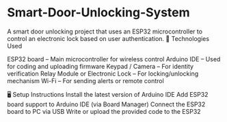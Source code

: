 # Smart-Door-Unlocking-System
A smart door unlocking project that uses an ESP32 microcontroller to control an electronic lock based on user authentication.
🔧 Technologies Used

ESP32 board – Main microcontroller for wireless control
Arduino IDE – Used for coding and uploading firmware
Keypad / Camera – For identity verification
Relay Module or Electronic Lock – For locking/unlocking mechanism
Wi-Fi – For sending alerts or remote control

🖥️ Setup Instructions
Install the latest version of Arduino IDE
Add ESP32 board support to Arduino IDE (via Board Manager)
Connect the ESP32 board to PC via USB
Write or upload the provided code to the ESP32
